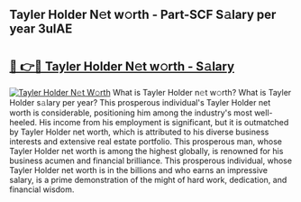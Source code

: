 ## Tayler Holder N𝚎t w𝚘rth - Part-SCF S𝚊lary per year 3ulAE

# <h2><a href="http://gc123al.nevu.top/?p=Tayler+Holder">🔗 👉🔴 Tayler Holder N𝚎t w𝚘rth - S𝚊lary</a></h2>

[![Tayler Holder N𝚎t W𝚘rth](https://i.imgur.com/Oavwk0R.jpeg)](http://gc123al.nevu.top/?p=Tayler+Holder)
What is Tayler Holder n𝚎t w𝚘rth? What is Tayler Holder s𝚊lary per year?
This prosperous individual's Tayler Holder net worth is considerable, positioning him among the industry's most well-heeled. His income from his employment is significant, but it is outmatched by Tayler Holder net worth, which is attributed to his diverse business interests and extensive real estate portfolio. This prosperous man, whose Tayler Holder net worth is among the highest globally, is renowned for his business acumen and financial brilliance. This prosperous individual, whose Tayler Holder net worth is in the billions and who earns an impressive salary, is a prime demonstration of the might of hard work, dedication, and financial wisdom.
